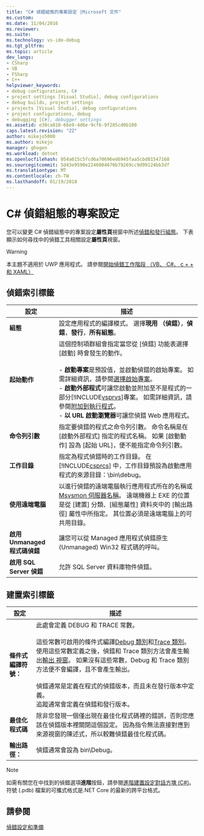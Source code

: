 ```yaml
---
title: "C# 偵錯組態的專案設定 |Microsoft 文件"
ms.custom: 
ms.date: 11/04/2016
ms.reviewer: 
ms.suite: 
ms.technology: vs-ide-debug
ms.tgt_pltfrm: 
ms.topic: article
dev_langs:
- CSharp
- VB
- FSharp
- C++
helpviewer_keywords:
- debug configurations, C#
- project settings [Visual Studio], debug configurations
- debug builds, project settings
- projects [Visual Studio], debug configurations
- project configurations, debug
- debugging [C#], debugger settings
ms.assetid: e30ca810-66e9-4d6e-9cf6-9f285cd0b100
caps.latest.revision: "22"
author: mikejo5000
ms.author: mikejo
manager: ghogen
ms.workload: dotnet
ms.openlocfilehash: 054a015c5fcd6a70696ed6945faa5cbd01547168
ms.sourcegitcommit: 5d43e9590e2246084670b79269cc9d99124bb3df
ms.translationtype: MT
ms.contentlocale: zh-TW
ms.lasthandoff: 01/19/2018
---
```

# <a name="project-settings-for--c-debug-configurations"></a>C# 偵錯組態的專案設定
您可以變更 C# 偵錯組態中的專案設定**屬性頁**視窗中所述[偵錯和發行組態](../debugger/how-to-set-debug-and-release-configurations.md)。 下表顯示如何尋找中的偵錯工具相關設定**屬性頁**視窗。  
  
> [!WARNING]
>  本主題不適用於 UWP 應用程式。 請參閱[開始偵錯工作階段 （VB、 C#、 c + + 和 XAML）](../debugger/start-a-debugging-session-for-a-store-app-in-visual-studio-vb-csharp-cpp-and-xaml.md)  
  
##  <a name="BKMK_Debug_tab"></a>偵錯索引標籤  
  
|**設定**|**描述**|  
|-----------------|---------------------|  
|**組態**|設定應用程式的編譯模式。 選擇**現用 （偵錯）**，**偵錯**，**發行**，**所有組態**。|  
|**起始動作**|這個控制項群組會指定當您從 [偵錯] 功能表選擇 [啟動] 時會發生的動作。<br /><br /> -   **啟動專案**是預設值，並啟動偵錯的啟始專案。 如需詳細資訊，請參閱[選擇啟始專案](http://msdn.microsoft.com/en-us/222e3f32-a6fe-4941-bf37-6b2a921129fd)。<br />-   **啟動外部程式**可讓您啟動並附加至不是程式的一部分[!INCLUDE[vsprvs](../code-quality/includes/vsprvs_md.md)]專案。 如需詳細資訊，請參閱[附加到執行程式](http://msdn.microsoft.com/en-us/636d0a52-4bfd-48d2-89ad-d7b9ca4dc4f4)。<br />-   **以 URL 啟動瀏覽器**可讓您偵錯 Web 應用程式。|  
|**命令列引數**|指定要偵錯的程式之命令列引數。 命令名稱是在 [啟動外部程式] 指定的程式名稱。 如果 [啟動動作] 設為 [起始 URL]，便不能指定命令列引數。|  
|**工作目錄**|指定為程式偵錯時的工作目錄。 在 [!INCLUDE[csprcs](../data-tools/includes/csprcs_md.md)] 中，工作目錄預設為啟動應用程式的來源目錄：\bin\debug。|  
|**使用遠端電腦**|以進行偵錯的遠端電腦執行應用程式所在的名稱或[Msvsmon 伺服器名稱](../debugger/remote-debugging.md)。 遠端機器上 EXE 的位置是從 [建置] 分類、[組態屬性] 資料夾中的 [輸出路徑] 屬性中所指定。 其位置必須是遠端電腦上的可共用目錄。|
|**啟用 Unmanaged 程式碼偵錯**|讓您可以從 Managed 應用程式偵錯原生 (Unmanaged) Win32 程式碼的呼叫。|  
|**啟用 SQL Server 偵錯**|允許 SQL Server 資料庫物件偵錯。|  
  
##  <a name="BKMK_Build_tab"></a>建置索引標籤  
  
|設定|描述|  
|-------------|-----------------|  
|**條件式編譯符號：**|此處會定義 DEBUG 和 TRACE 常數。<br /><br /> 這些常數可啟用的條件式編譯[Debug 類別](/dotnet/api/system.diagnostics.debug)和[Trace 類別](/dotnet/api/system.diagnostics.trace)。 使用這些常數定義之後，偵錯和 Trace 類別方法會產生輸出[輸出 視窗](../ide/reference/output-window.md)。 如果沒有這些常數，Debug 和 Trace 類別方法便不會編譯，且不會產生輸出。<br /><br /> 偵錯通常是定義在程式的偵錯版本，而且未在發行版本中定義。<br />追蹤通常會定義在偵錯和發行版本。|  
|**最佳化程式碼**|除非您發現一個僅出現在最佳化程式碼裡的錯誤，否則您應該在偵錯版本裡關閉這個設定。 因為指令無法直接對應到來源視窗的陳述式，所以較難偵錯最佳化程式碼。|  
|**輸出路徑：**|偵錯通常會設為 bin\Debug。|

> [!NOTE]
> 如需有關您在中找到的偵錯選項**進階**按鈕，請參閱[進階建置設定對話方塊 (C#)](../ide/reference/advanced-build-settings-dialog-box-csharp.md)。 符號 (.pdb) 檔案的可攜式格式是.NET Core 的最新的跨平台格式。 
  
## <a name="see-also"></a>請參閱  
 [偵錯設定和準備](../debugger/debugger-settings-and-preparation.md)
